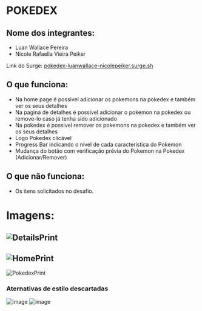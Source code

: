 # POKEDEX

## Nome dos integrantes: 
- Luan Wallace Pereira
- Nicole Rafaella Vieira Peiker

Link do Surge: [pokedex-luanwallace-nicolepeiker.surge.sh](pokedex-luanwallace-nicolepeiker.surge.sh)

## O que funciona:
- Na home page é possivel adicionar os pokemons na pokedex e também ver os seus detalhes
- Na pagina de detalhes é possível adicionar o pokemon na pokedex ou remove-lo caso já tenha sido adicionado
- Na pokedex é possivel remover os pokemons na pokedex e também ver os seus detalhes
- Logo Pokedex clicável
- Progress Bar indicando o nivel de cada característica do Pokemon
- Mudança do botão com verificação prévia do Pokemon na Pokedex (Adicionar/Remover)

## O que não funciona: 
- Os itens solicitados no desafio.

# Imagens:



![DetailsPrint](https://user-images.githubusercontent.com/79777131/179876273-7abfd519-d057-4d1a-af5a-9903d84dab24.png)
-------------------------------------------------------------------------------------------------------------------------
![HomePrint](https://user-images.githubusercontent.com/79777131/179876285-14f949fd-1ef3-4637-be2d-4fe706d20a7d.png)
-------------------------------------------------------------------------------------------------------------------------
![PokedexPrint](https://user-images.githubusercontent.com/79777131/179876290-9a62edd6-ecf4-4943-b454-3b90cfbef11b.png)


### Aternativas de estilo descartadas

![image](https://user-images.githubusercontent.com/65312009/179972425-f53b1f79-2424-40da-9adb-62308458b152.png)
![image](https://user-images.githubusercontent.com/65312009/179972542-17376fd2-29dc-4ca9-b563-690a081849f0.png)

